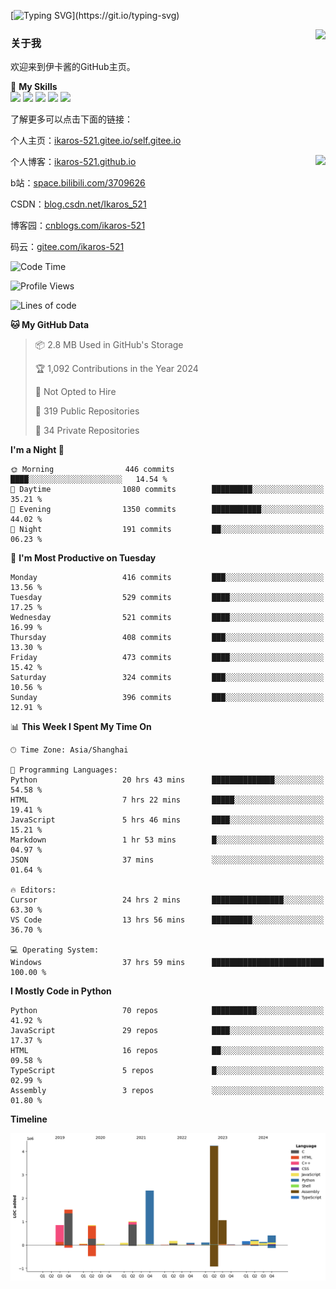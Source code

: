[![Typing SVG](https://readme-typing-svg.herokuapp.com?size=25&duration=3000&color=8C43EA&vCenter=true&width=200&height=40&lines=Hi+Welcome+%F0%9F%91%8B%F0%9F%8F%BB;I'm+Love丶伊卡洛斯~~)](https://git.io/typing-svg)

<a href="#">
  <img align="right" src="https://github-readme-stats.vercel.app/api?username=Ikaros-521&count_private=true&show_icons=true&bg_color=15,f2f7fd,E0EAFC" />
</a>

### 关于我

欢迎来到伊卡酱的GitHub主页。

🌟 **My Skills**  
![](https://img.shields.io/badge/-C-A8B9CC?style=flat-square&logo=C&logoColor=fff)
![](https://img.shields.io/badge/-Python-3776AB?style=flat-square&logo=Python&logoColor=fff)
![](https://img.shields.io/badge/-JavaScript-F7DF1E?style=flat-square&logo=JavaScript&logoColor=fff)
![](https://img.shields.io/badge/-C++-00599C?style=flat-square&logo=Cpp&logoColor=fff)
![](https://img.shields.io/badge/-Linux-000000?style=flat-square&logo=Linux&logoColor=fff)

了解更多可以点击下面的链接：  

个人主页：[ikaros-521.gitee.io/self.gitee.io](https://ikaros-521.gitee.io/self.gitee.io/)  

<img align='right' src="https://github.com/Ikaros-521/Ikaros-521/assets/40910637/3a5e50bc-91dc-4aa5-b7a0-8b27ad1c2b33" height="330">

个人博客：[ikaros-521.github.io](https://ikaros-521.github.io/)  

b站：[space.bilibili.com/3709626](https://space.bilibili.com/3709626)  

CSDN：[blog.csdn.net/Ikaros_521](https://blog.csdn.net/Ikaros_521)  

博客园：[cnblogs.com/ikaros-521](https://www.cnblogs.com/ikaros-521)  

码云：[gitee.com/ikaros-521](https://gitee.com/ikaros-521)  


<!--START_SECTION:waka-->
![Code Time](http://img.shields.io/badge/Code%20Time-2%2C105%20hrs%2052%20mins-blue)

![Profile Views](http://img.shields.io/badge/Profile%20Views-6-blue)

![Lines of code](https://img.shields.io/badge/From%20Hello%20World%20I%27ve%20Written-13.3%20million%20lines%20of%20code-blue)

**🐱 My GitHub Data** 

> 📦 2.8 MB Used in GitHub's Storage 
 > 
> 🏆 1,092 Contributions in the Year 2024
 > 
> 🚫 Not Opted to Hire
 > 
> 📜 319 Public Repositories 
 > 
> 🔑 34 Private Repositories 
 > 
**I'm a Night 🦉** 

```text
🌞 Morning                446 commits         ████░░░░░░░░░░░░░░░░░░░░░   14.54 % 
🌆 Daytime                1080 commits        █████████░░░░░░░░░░░░░░░░   35.21 % 
🌃 Evening                1350 commits        ███████████░░░░░░░░░░░░░░   44.02 % 
🌙 Night                  191 commits         ██░░░░░░░░░░░░░░░░░░░░░░░   06.23 % 
```
📅 **I'm Most Productive on Tuesday** 

```text
Monday                   416 commits         ███░░░░░░░░░░░░░░░░░░░░░░   13.56 % 
Tuesday                  529 commits         ████░░░░░░░░░░░░░░░░░░░░░   17.25 % 
Wednesday                521 commits         ████░░░░░░░░░░░░░░░░░░░░░   16.99 % 
Thursday                 408 commits         ███░░░░░░░░░░░░░░░░░░░░░░   13.30 % 
Friday                   473 commits         ████░░░░░░░░░░░░░░░░░░░░░   15.42 % 
Saturday                 324 commits         ███░░░░░░░░░░░░░░░░░░░░░░   10.56 % 
Sunday                   396 commits         ███░░░░░░░░░░░░░░░░░░░░░░   12.91 % 
```


📊 **This Week I Spent My Time On** 

```text
🕑︎ Time Zone: Asia/Shanghai

💬 Programming Languages: 
Python                   20 hrs 43 mins      ██████████████░░░░░░░░░░░   54.58 % 
HTML                     7 hrs 22 mins       █████░░░░░░░░░░░░░░░░░░░░   19.41 % 
JavaScript               5 hrs 46 mins       ████░░░░░░░░░░░░░░░░░░░░░   15.21 % 
Markdown                 1 hr 53 mins        █░░░░░░░░░░░░░░░░░░░░░░░░   04.97 % 
JSON                     37 mins             ░░░░░░░░░░░░░░░░░░░░░░░░░   01.64 % 

🔥 Editors: 
Cursor                   24 hrs 2 mins       ████████████████░░░░░░░░░   63.30 % 
VS Code                  13 hrs 56 mins      █████████░░░░░░░░░░░░░░░░   36.70 % 

💻 Operating System: 
Windows                  37 hrs 59 mins      █████████████████████████   100.00 % 
```

**I Mostly Code in Python** 

```text
Python                   70 repos            ██████████░░░░░░░░░░░░░░░   41.92 % 
JavaScript               29 repos            ████░░░░░░░░░░░░░░░░░░░░░   17.37 % 
HTML                     16 repos            ██░░░░░░░░░░░░░░░░░░░░░░░   09.58 % 
TypeScript               5 repos             █░░░░░░░░░░░░░░░░░░░░░░░░   02.99 % 
Assembly                 3 repos             ░░░░░░░░░░░░░░░░░░░░░░░░░   01.80 % 
```



**Timeline**

![Lines of Code chart](https://raw.githubusercontent.com/Ikaros-521/Ikaros-521/main/assets/bar_graph.png)


<!--END_SECTION:waka-->


<!--
**Ikaros-521/Ikaros-521** is a ✨ _special_ ✨ repository because its `README.md` (this file) appears on your GitHub profile.

Here are some ideas to get you started:

- 🔭 I’m currently working on ...
- 🌱 I’m currently learning ...
- 👯 I’m looking to collaborate on ...
- 🤔 I’m looking for help with ...
- 💬 Ask me about ...
- 📫 How to reach me: ...
- 😄 Pronouns: ...
- ⚡ Fun fact: ...
-->
